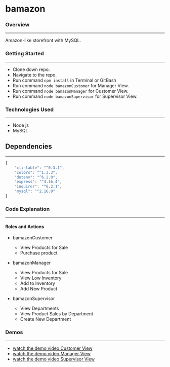 # bamazon

### Overview
---
Amazon-like storefront with MySQL.

### Getting Started
---
* Clone down repo.
* Navigate to the repo.
* Run command ```npm install``` in Terminal or GitBash
* Run command ```node bamazonCustomer``` for Manager View.
* Run command ```node bamazonManager``` for Customer View.
* Run command ```node bamazonSupervisor``` for Supervisor View.

### Technologies Used
---
* Node js
* MySQL

## Dependencies
---
```js
{
    "cli-table": "^0.3.1",
    "colors": "^1.3.3",
    "dotenv": "^6.2.0",
    "express": "^4.16.4",
    "inquirer": "^6.2.1",
    "mysql": "^2.16.0"
}
```
### Code Explanation
---
#### Roles and Actions

* bamazonCustomer
    * View Products for Sale
    * Purchase product

* bamazonManager
    * View Products for Sale
    * View Low Inventory
    * Add to Inventory
    * Add New Product

* bamazonSupervisor
    * View Departments
    * View Product Sales by Department
    * Create New Department

### Demos
---
* [watch the demo video Customer View]()
* [watch the demo video Manager View]()
* [watch the demo video Supervisor View]()
